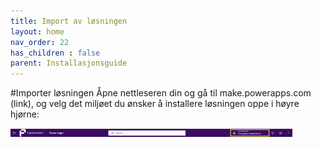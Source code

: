 ```yaml
---
title: Import av løsningen
layout: home
nav_order: 22
has_children : false
parent: Installasjonsguide
---
```

#Importer løsningen
Åpne nettleseren din og gå til make.powerapps.com (link), og velg det miljøet du ønsker å installere løsningen oppe i høyre hjørne:

![inst1](images/inst1.png)